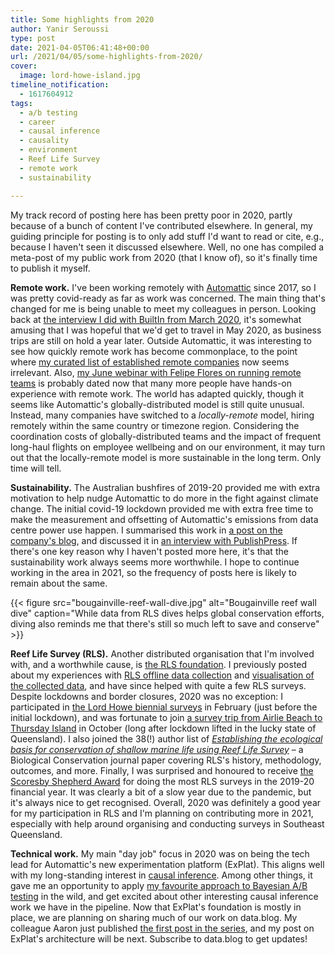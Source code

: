 ```yaml
---
title: Some highlights from 2020
author: Yanir Seroussi
type: post
date: 2021-04-05T06:41:48+00:00
url: /2021/04/05/some-highlights-from-2020/
cover:
  image: lord-howe-island.jpg
timeline_notification:
  - 1617604912
tags:
  - a/b testing
  - career
  - causal inference
  - causality
  - environment
  - Reef Life Survey
  - remote work
  - sustainability

---
```


My track record of posting here has been pretty poor in 2020, partly because of a bunch of content I've contributed elsewhere. In general, my guiding principle for posting is to only add stuff I'd want to read or cite, e.g., because I haven't seen it discussed elsewhere. Well, no one has compiled a meta-post of my public work from 2020 (that I know of), so it's finally time to publish it myself.

**Remote work.** I've been working remotely with [Automattic](https://automattic.com/) since 2017, so I was pretty covid-ready as far as work was concerned. The main thing that's changed for me is being unable to meet my colleagues in person. Looking back at [the interview I did with BuiltIn from March 2020](https://builtin.com/remote-work/remote-data-teams), it's somewhat amusing that I was hopeful that we'd get to travel in May 2020, as business trips are still on hold a year later. Outside Automattic, it was interesting to see how quickly remote work has become commonplace, to the point where [my curated list of established remote companies](https://github.com/yanirs/established-remote/) now seems irrelevant. Also, [my June webinar with Felipe Flores on running remote teams](https://www.youtube.com/watch?v=79LfP8Kqgvw) is probably dated now that many more people have hands-on experience with remote work. The world has adapted quickly, though it seems like Automattic's globally-distributed model is still quite unusual. Instead, many companies have switched to a _locally-remote_ model, hiring remotely within the same country or timezone region. Considering the coordination costs of globally-distributed teams and the impact of frequent long-haul flights on employee wellbeing and on our environment, it may turn out that the locally-remote model is more sustainable in the long term. Only time will tell.

**Sustainability.** The Australian bushfires of 2019-20 provided me with extra motivation to help nudge Automattic to do more in the fight against climate change. The initial covid-19 lockdown provided me with extra free time to make the measurement and offsetting of Automattic's emissions from data centre power use happen. I summarised this work in [a post on the company's blog](https://wordpress.com/blog/2020/09/21/toward-zero-reducing-and-offsetting-our-data-center-power-emissions/), and discussed it in [an interview with PublishPress](https://www.youtube.com/watch?v=tMFr_agPLJY). If there's one key reason why I haven't posted more here, it's that the sustainability work always seems more worthwhile. I hope to continue working in the area in 2021, so the frequency of posts here is likely to remain about the same.

{{< figure src="bougainville-reef-wall-dive.jpg" alt="Bougainville reef wall dive" caption="While data from RLS dives helps global conservation efforts, diving also reminds me that there's still so much left to save and conserve" >}}

**Reef Life Survey (RLS).** Another distributed organisation that I'm involved with, and a worthwhile cause, is [the RLS foundation](https://reeflifesurvey.com/). I previously posted about my experiences with [RLS offline data collection](https://yanirseroussi.com/2016/01/24/the-joys-of-offline-data-collection/) and [visualisation of the collected data](https://yanirseroussi.com/2017/06/03/exploring-and-visualising-reef-life-survey-data/), and have since helped with quite a few RLS surveys. Despite lockdowns and border closures, 2020 was no exception: I participated in [the Lord Howe biennial surveys](https://reeflifesurvey.com/biennial-lord-howe-island-surveys-feb-2020/) in February (just before the initial lockdown), and was fortunate to join [a survey trip from Airlie Beach to Thursday Island](https://reeflifesurvey.com/airlie-beach-to-thursday-island-onboard-eviota-lap-of-aus/) in October (long after lockdown lifted in the lucky state of Queensland). I also joined the 38(!) author list of [_Establishing the ecological basis for conservation of shallow marine life using Reef Life Survey_](https://www.sciencedirect.com/science/article/abs/pii/S0006320720309137) – a Biological Conservation journal paper covering RLS's history, methodology, outcomes, and more. Finally, I was surprised and honoured to receive [the Scoresby Shepherd Award](https://www.facebook.com/ReefLifeSurvey/posts/the-rlsf-agm-was-held-on-monday-so-we-can-officially-announce-this-years-scoresb/5361191510573757/) for doing the most RLS surveys in the 2019-20 financial year. It was clearly a bit of a slow year due to the pandemic, but it's always nice to get recognised. Overall, 2020 was definitely a good year for my participation in RLS and I'm planning on contributing more in 2021, especially with help around organising and conducting surveys in Southeast Queensland.

**Technical work.** My main "day job" focus in 2020 was on being the tech lead for Automattic's new experimentation platform (ExPlat). This aligns well with my long-standing interest in [causal inference](https://yanirseroussi.com/tags/causal-inference/). Among other things, it gave me an opportunity to apply [my favourite approach to Bayesian A/B testing](https://yanirseroussi.com/2016/06/19/making-bayesian-ab-testing-more-accessible/) in the wild, and get excited about other interesting causal inference work we have in the pipeline. Now that ExPlat's foundation is mostly in place, we are planning on sharing much of our work on data.blog. My colleague Aaron just published [the first post in the series](https://data.blog/2021/03/16/explat-automattics-experimentation-platform/), and my post on ExPlat's architecture will be next. Subscribe to data.blog to get updates!
